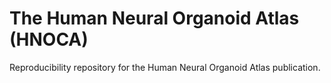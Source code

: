 # The Human Neural Organoid Atlas (HNOCA)
Reproducibility repository for the Human Neural Organoid Atlas publication.
